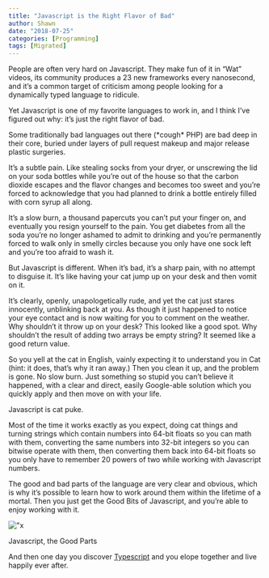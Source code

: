 ```yaml
---
title: "Javascript is the Right Flavor of Bad"
author: Shawn
date: "2018-07-25"
categories: [Programming]
tags: [Migrated]
---
```


People are often very hard on Javascript. They make fun of it in “Wat” videos, its community produces a 23 new frameworks every nanosecond, and it’s a common target of criticism among people looking for a dynamically typed language to ridicule.

Yet Javascript is one of my favorite languages to work in, and I think I’ve figured out why: it’s just the right flavor of bad.

Some traditionally bad languages out there (\*cough\* PHP) are bad deep in their core, buried under layers of pull request makeup and major release plastic surgeries.

It’s a subtle pain. Like stealing socks from your dryer, or unscrewing the lid on your soda bottles while you’re out of the house so that the carbon dioxide escapes and the flavor changes and becomes too sweet and you’re forced to acknowledge that you had planned to drink a bottle entirely filled with corn syrup all along.

It’s a slow burn, a thousand papercuts you can’t put your finger on, and eventually you resign yourself to the pain. You get diabetes from all the soda you’re no longer ashamed to admit to drinking and you’re permanently forced to walk only in smelly circles because you only have one sock left and you’re too afraid to wash it.

But Javascript is different. When it’s bad, it’s a sharp pain, with no attempt to disguise it. It’s like having your cat jump up on your desk and then vomit on it.

It’s clearly, openly, unapologetically rude, and yet the cat just stares innocently, unblinking back at you. As though it just happened to notice your eye contact and is now waiting for you to comment on the weather. Why shouldn’t it throw up on your desk? This looked like a good spot. Why shouldn’t the result of adding two arrays be empty string? It seemed like a good return value.

So you yell at the cat in English, vainly expecting it to understand you in Cat (hint: it does, that’s why it ran away.) Then you clean it up, and the problem is gone. No slow burn. Just something so stupid you can’t believe it happened, with a clear and direct, easily Google-able solution which you quickly apply and then move on with your life.

Javascript is cat puke.

Most of the time it works exactly as you expect, doing cat things and turning strings which contain numbers into 64-bit floats so you can math with them, converting the same numbers into 32-bit integers so you can bitwise operate with them, then converting them back into 64-bit floats so you only have to remember 20 powers of two while working with Javascript numbers.

The good and bad parts of the language are very clear and obvious, which is why it’s possible to learn how to work around them within the lifetime of a mortal. Then you just get the Good Bits of Javascript, and you’re able to enjoy working with it.

!["x](images/wR3ZxfB.jpg)

Javascript, the Good Parts

And then one day you discover [Typescript](http://www.typescriptlang.org/) and you elope together and live happily ever after.
